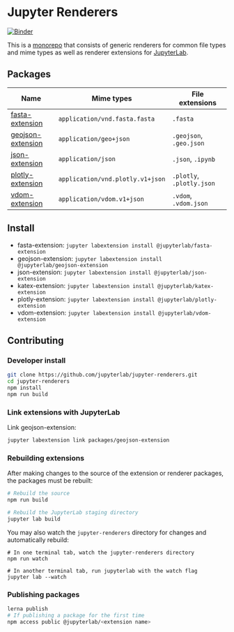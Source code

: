 # Jupyter Renderers

[![Binder](https://beta.mybinder.org/badge.svg)](https://beta.mybinder.org/v2/gh/jupyterlab/jupyter-renderers/master?filepath=notebooks)

This is a [monorepo](https://github.com/lerna/lerna#what-does-a-lerna-repo-look-like) that consists of generic renderers for common file types and mime types as well as renderer extensions for [JupyterLab](https://github.com/jupyterlab/jupyterlab).

## Packages

| Name        | Mime types           | File extensions |
| ----------- | -------------------- | --------------- |
| [fasta-extension](packages/fasta-extension) | `application/vnd.fasta.fasta` | `.fasta` |
| [geojson-extension](packages/geojson-extension) | `application/geo+json` | `.geojson`, `.geo.json` |
| [json-extension](packages/json-extension) | `application/json` | `.json`, `.ipynb` |
| [plotly-extension](packages/plotly-extension) | `application/vnd.plotly.v1+json` | `.plotly`, `.plotly.json` |
| [vdom-extension](packages/vdom-extension) | `application/vdom.v1+json` | `.vdom`, `.vdom.json` |

## Install

* fasta-extension: `jupyter labextension install @jupyterlab/fasta-extension`
* geojson-extension: `jupyter labextension install @jupyterlab/geojson-extension`
* json-extension: `jupyter labextension install @jupyterlab/json-extension`
* katex-extension: `jupyter labextension install @jupyterlab/katex-extension`
* plotly-extension: `jupyter labextension install @jupyterlab/plotly-extension`
* vdom-extension: `jupyter labextension install @jupyterlab/vdom-extension`

## Contributing

### Developer install

```bash
git clone https://github.com/jupyterlab/jupyter-renderers.git
cd jupyter-renderers
npm install
npm run build
```

### Link extensions with JupyterLab

Link geojson-extension:

```bash
jupyter labextension link packages/geojson-extension
```

### Rebuilding extensions

After making changes to the source of the extension or renderer packages, the packages must be rebuilt:

```bash
# Rebuild the source
npm run build

# Rebuild the JupyterLab staging directory
jupyter lab build
```

You may also watch the `jupyter-renderers` directory for changes and automatically rebuild:

```
# In one terminal tab, watch the jupyter-renderers directory
npm run watch

# In another terminal tab, run jupyterlab with the watch flag
jupyter lab --watch
```

### Publishing packages

```bash
lerna publish
# If publishing a package for the first time
npm access public @jupyterlab/<extension name>
```
